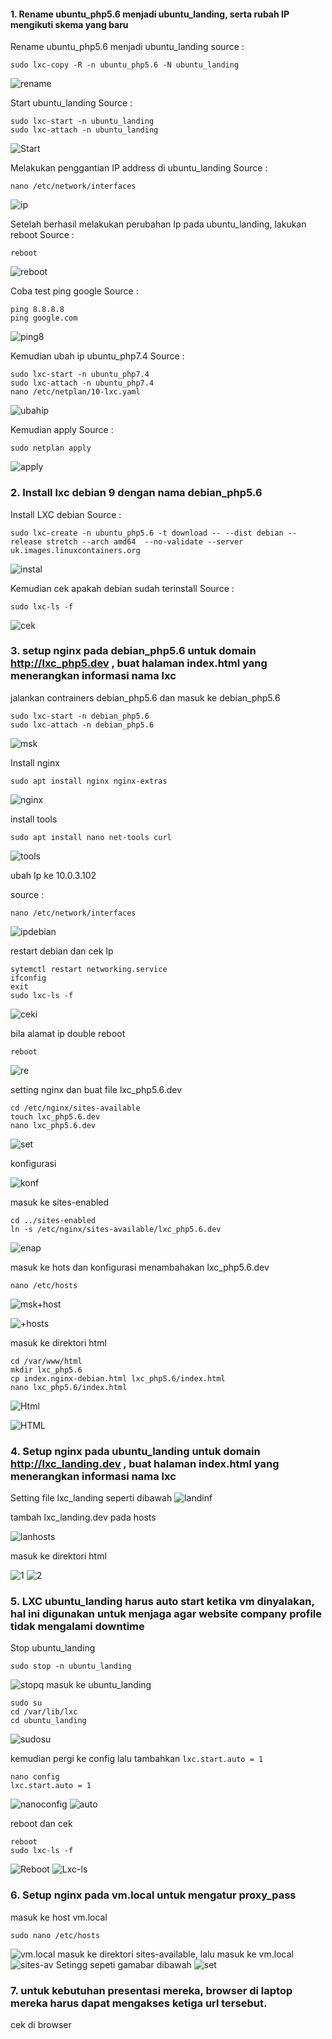  #### 1. Rename ubuntu_php5.6 menjadi ubuntu_landing, serta rubah IP mengikuti skema yang baru

Rename ubuntu_php5.6 menjadi ubuntu_landing
 source :
 ```
 sudo lxc-copy -R -n ubuntu_php5.6 -N ubuntu_landing
 ``` 
 ![rename](https://github.com/bscom976/SAS/blob/ac1402d9356784e9fe19f8a7bd6583a326bf711c/Laporan_prak1/Asset/Ubuntu%20landing.png)
 
Start ubuntu_landing
Source :
```
sudo lxc-start -n ubuntu_landing 
sudo lxc-attach -n ubuntu_landing
```
![Start](https://github.com/bscom976/SAS/blob/ac1402d9356784e9fe19f8a7bd6583a326bf711c/Laporan_prak1/Asset/start%20Ubuntu_landing.png)

Melakukan penggantian IP address di ubuntu_landing
Source : 
```
nano /etc/network/interfaces
```
![ip](https://github.com/bscom976/SAS/blob/ac1402d9356784e9fe19f8a7bd6583a326bf711c/Laporan_prak1/Asset/pengantian%20IP%20address%20%20ubuntu_landing.png)

Setelah berhasil melakukan perubahan Ip pada ubuntu_landing, lakukan reboot
Source : 
```
reboot
```
![reboot](https://github.com/bscom976/SAS/blob/ac1402d9356784e9fe19f8a7bd6583a326bf711c/Laporan_prak1/Asset/Rehoot%20ubuntu_landing.png)

Coba test ping google
Source : 
```
ping 8.8.8.8
ping google.com
```
![ping8](https://github.com/bscom976/SAS/blob/ac1402d9356784e9fe19f8a7bd6583a326bf711c/Laporan_prak1/Asset/Ping%20ubuntu_landing.png)

Kemudian ubah ip ubuntu_php7.4
Source :
```
sudo lxc-start -n ubuntu_php7.4
sudo lxc-attach -n ubuntu_php7.4
nano /etc/netplan/10-lxc.yaml
```
![ubahip](https://github.com/bscom976/SAS/blob/af7acabba5c792b711b47e597ae8e8c29b9f3043/Laporan_prak1/Asset/ubah%20ip%20ubuntu_7.4.png)

Kemudian apply
Source : 
```
sudo netplan apply
```
![apply](https://github.com/bscom976/SAS/blob/af7acabba5c792b711b47e597ae8e8c29b9f3043/Laporan_prak1/Asset/Apply.png)

### 2. Install lxc debian 9 dengan nama debian_php5.6

Install LXC debian 
Source :
```
sudo lxc-create -n ubuntu_php5.6 -t download -- --dist debian --release stretch --arch amd64  --no-validate --server uk.images.linuxcontainers.org
```
![instal](https://github.com/bscom976/SAS/blob/af7acabba5c792b711b47e597ae8e8c29b9f3043/Laporan_prak1/Asset/Install%20debian.png)

Kemudian cek apakah debian sudah terinstall
Source : 
```
sudo lxc-ls -f
```
![cek](https://github.com/bscom976/SAS/blob/af7acabba5c792b711b47e597ae8e8c29b9f3043/Laporan_prak1/Asset/cek%20debian.png)

### 3. setup nginx pada debian_php5.6 untuk domain http://lxc_php5.dev , buat halaman index.html yang menerangkan informasi nama lxc

jalankan contrainers debian_php5.6 dan masuk ke debian_php5.6
```
sudo lxc-start -n debian_php5.6
sudo lxc-attach -n debian_php5.6
```
![msk](https://github.com/bscom976/SAS/blob/1eb8cbb0da9b7cc3b541586d96c39620313fca32/Laporan_prak1/Asset/Msuk%20debian.jpg)

Install nginx
```
sudo apt install nginx nginx-extras
```
![nginx](https://github.com/bscom976/SAS/blob/a3ad66ae2fe94467bdafcd3e233f5ace1a3244c4/Laporan_prak1/Asset/nginx.jpg)

install tools
```
sudo apt install nano net-tools curl
```
![tools](https://github.com/bscom976/SAS/blob/3739e285deeec32f05bb0222c6d70b3d746a1765/Laporan_prak1/Asset/tools.jpg)

ubah Ip ke 10.0.3.102

source :
```
nano /etc/network/interfaces
```
![ipdebian](https://github.com/bscom976/SAS/blob/cf8a2f60602bf14d02b1f220ad6305efcb9773fa/Laporan_prak1/Asset/ubah%20ip%20debian.jpg)

restart debian dan cek Ip 
```
sytemctl restart networking.service
ifconfig
exit
sudo lxc-ls -f
```
![ceki](https://github.com/bscom976/SAS/blob/189282430e32e530e6b8140fe40faf1b2ed27eb8/Laporan_prak1/Asset/restart.jpg)

bila alamat ip double reboot
```
reboot
```
![re](https://github.com/bscom976/SAS/blob/85cfc4786badefb98474075aef16b0dcac0a9226/Laporan_prak1/Asset/reboot.jpg)

setting nginx dan buat file lxc_php5.6.dev
```
cd /etc/nginx/sites-available
touch lxc_php5.6.dev
nano lxc_php5.6.dev
```
![set](https://github.com/bscom976/SAS/blob/da29fc91e7e42cb3d433dc16ed984179b78e608f/Laporan_prak1/Asset/Buat%20file.jpg)

konfigurasi

![konf](https://github.com/bscom976/SAS/blob/ac001c457fbdf81b4b78c7bc74cd850f8537dad3/Laporan_prak1/Asset/konfigurasi%20debian.jpg)

masuk ke sites-enabled
```
cd ../sites-enabled
ln -s /etc/nginx/sites-available/lxc_php5.6.dev
```
![enap](https://github.com/bscom976/SAS/blob/ab2fcb83418f51def5a60bb6a3f7de35a4b3b63a/Laporan_prak1/Asset/Sites%20enabled.jpg)

masuk ke hots dan konfigurasi menambahakan lxc_php5.6.dev
```
nano /etc/hosts
```
![msk+host](https://github.com/bscom976/SAS/blob/a0569e53798ef41734885e5123180dbbd17807b5/Laporan_prak1/Asset/hosts.jpg)

![+hosts](https://github.com/bscom976/SAS/blob/a0569e53798ef41734885e5123180dbbd17807b5/Laporan_prak1/Asset/hosts%202.jpg)

masuk ke direktori html 
```
cd /var/www/html
mkdir lxc_php5.6
cp index.nginx-debian.html lxc_php5.6/index.html
nano lxc_php5.6/index.html
```
![Html](https://github.com/bscom976/SAS/blob/13c08774ac1608c5b993756fd21788c260c8efb7/Laporan_prak1/Asset/index.html.jpg)

![HTML](https://github.com/bscom976/SAS/blob/ee298790e525ada8d7485d7a1e349f03500fdf32/Laporan_prak1/Asset/HTML.jpg)

### 4. Setup nginx pada ubuntu_landing untuk domain http://lxc_landing.dev , buat halaman index.html yang menerangkan informasi nama lxc

Setting file lxc_landing seperti dibawah 
![landinf](https://github.com/bscom976/SAS/blob/eae1f155b93a81d9022a6ea24b769e6c0b5cdfdf/Laporan_prak1/Asset/Ubuntu%20landing%20setting/lxc_landing.jpg)

tambah lxc_landing.dev pada hosts

![lanhosts](https://github.com/bscom976/SAS/blob/eae1f155b93a81d9022a6ea24b769e6c0b5cdfdf/Laporan_prak1/Asset/Ubuntu%20landing%20setting/Host.jpg)

masuk ke direktori html

![1](https://github.com/bscom976/SAS/blob/eae1f155b93a81d9022a6ea24b769e6c0b5cdfdf/Laporan_prak1/Asset/Ubuntu%20landing%20setting/direktori%20html.jpg)
![2](https://github.com/bscom976/SAS/blob/eae1f155b93a81d9022a6ea24b769e6c0b5cdfdf/Laporan_prak1/Asset/Ubuntu%20landing%20setting/html.jpg)

### 5. LXC ubuntu_landing harus auto start ketika vm dinyalakan, hal ini digunakan untuk menjaga agar website company profile tidak mengalami downtime
Stop ubuntu_landing
```
sudo stop -n ubuntu_landing
```
![stopq](https://github.com/bscom976/SAS/blob/eae1f155b93a81d9022a6ea24b769e6c0b5cdfdf/Laporan_prak1/Asset/Ubuntu%20landing%20setting/Stop.jpg)
masuk ke ubuntu_landing
```
sudo su
cd /var/lib/lxc
cd ubuntu_landing
```
![sudosu](https://github.com/bscom976/SAS/blob/eae1f155b93a81d9022a6ea24b769e6c0b5cdfdf/Laporan_prak1/Asset/Ubuntu%20landing%20setting/sudo.jpg)

kemudian pergi ke config lalu tambahkan ```lxc.start.auto = 1 ```
```
nano config
lxc.start.auto = 1
```
![nanoconfig](https://github.com/bscom976/SAS/blob/eae1f155b93a81d9022a6ea24b769e6c0b5cdfdf/Laporan_prak1/Asset/Ubuntu%20landing%20setting/config.jpg)
![auto](https://github.com/bscom976/SAS/blob/eae1f155b93a81d9022a6ea24b769e6c0b5cdfdf/Laporan_prak1/Asset/Ubuntu%20landing%20setting/ubuntu_landing.jpg)

reboot dan cek
```
reboot
sudo lxc-ls -f
```
![Reboot](https://github.com/bscom976/SAS/blob/eae1f155b93a81d9022a6ea24b769e6c0b5cdfdf/Laporan_prak1/Asset/Ubuntu%20landing%20setting/Reboot.jpg)
![Lxc-ls](https://github.com/bscom976/SAS/blob/eae1f155b93a81d9022a6ea24b769e6c0b5cdfdf/Laporan_prak1/Asset/Ubuntu%20landing%20setting/cek.jpg)

### 6. Setup nginx pada vm.local untuk mengatur proxy_pass
masuk ke host vm.local
```
sudo nano /etc/hosts
```
![vm.local](https://github.com/bscom976/SAS/blob/11d44830895982100cea274cd89c461f1b64c37f/Laporan_prak1/Asset/Proxy/Host.jpg)
masuk ke direktori sites-available, lalu masuk ke vm.local
![sites-av](https://github.com/bscom976/SAS/blob/11d44830895982100cea274cd89c461f1b64c37f/Laporan_prak1/Asset/Proxy/Sites.jpg)
Setingg sepeti gamabar dibawah
![set](https://github.com/bscom976/SAS/blob/11d44830895982100cea274cd89c461f1b64c37f/Laporan_prak1/Asset/Proxy/vm.local.jpg)

### 7. untuk kebutuhan presentasi mereka, browser di laptop mereka harus dapat mengakses ketiga url tersebut.

cek di browser
